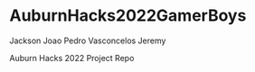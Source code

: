 # AuburnHacks2022GamerBoys
 Jackson
Joao Pedro Vasconcelos
 Jeremy
 
 Auburn Hacks 2022 Project Repo
